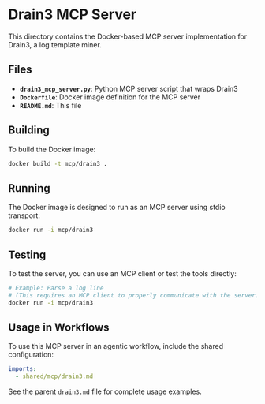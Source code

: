 # Drain3 MCP Server

This directory contains the Docker-based MCP server implementation for Drain3, a log template miner.

## Files

- **`drain3_mcp_server.py`**: Python MCP server script that wraps Drain3
- **`Dockerfile`**: Docker image definition for the MCP server
- **`README.md`**: This file

## Building

To build the Docker image:

```bash
docker build -t mcp/drain3 .
```

## Running

The Docker image is designed to run as an MCP server using stdio transport:

```bash
docker run -i mcp/drain3
```

## Testing

To test the server, you can use an MCP client or test the tools directly:

```bash
# Example: Parse a log line
# (This requires an MCP client to properly communicate with the server)
docker run -i mcp/drain3
```

## Usage in Workflows

To use this MCP server in an agentic workflow, include the shared configuration:

```yaml
imports:
  - shared/mcp/drain3.md
```

See the parent `drain3.md` file for complete usage examples.
